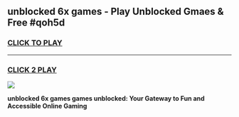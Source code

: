 
## unblocked 6x games - Play Unblocked Gmaes & Free #qoh5d
<h3>
<a href="https://premium.freeplayer.one?title=unblocked_6x_games&ref=01M">CLICK TO PLAY</a></h3>
<hr>

<h3>
<a href="https://premium.freeplayer.one?title=unblocked_6x_games&ref=01M">CLICK 2 PLAY</a>
  
</h3>

<a href="https://premium.freeplayer.one?title=unblocked_6x_games&ref=01M"><img src="https://clearcache.store/games.png"></a>


**unblocked 6x games games unblocked: Your Gateway to Fun and Accessible Online Gaming**
